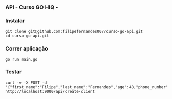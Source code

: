 ### API - Curso GO HIQ - 

### Instalar
```shell
git clone git@github.com:filipefernandes007/curso-go-api.git
cd curso-go-api.git
```

### Correr aplicação
```shell
go run main.go
```

### Testar
```shell
curl -v -X POST -d '{"first_name":"Filipe","last_name":"Fernandes","age":48,"phone_number":"999999999"}' http://localhost:9000/api/create-client
```
